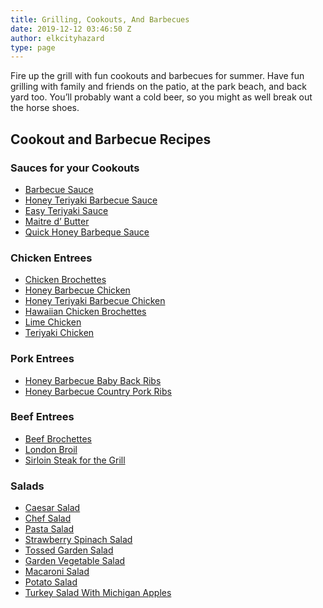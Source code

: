 ```yaml
---
title: Grilling, Cookouts, And Barbecues
date: 2019-12-12 03:46:50 Z
author: elkcityhazard
type: page
---
```


Fire up the grill with fun cookouts and barbecues for summer. Have fun grilling with family and friends on the patio, at the park beach, and back yard too. You&#8217;ll probably want a cold beer, so you might as well break out the horse shoes.

## Cookout and Barbecue Recipes

### Sauces for your Cookouts

  * [Barbecue Sauce][1]
  * [Honey Teriyaki Barbecue Sauce][2]
  * [Easy Teriyaki Sauce][3]
  * [Maitre d&#8217; Butter][4]
  * [Quick Honey Barbeque Sauce][5]

### Chicken Entrees

  * [Chicken Brochettes][6]
  * [Honey Barbecue Chicken][7]
  * [Honey Teriyaki Barbecue Chicken][8]
  * [Hawaiian Chicken Brochettes][9]
  * [Lime Chicken][10]
  * [Teriyaki Chicken][11]

### Pork Entrees

  * [Honey Barbecue Baby Back Ribs][12]
  * [Honey Barbecue Country Pork Ribs][13]

### Beef Entrees

  * [Beef Brochettes][14]
  * [London Broil][15]
  * [Sirloin Steak for the Grill][16]

### Salads

  * [Caesar Salad][17]
  * [Chef Salad][18]
  * [Pasta Salad][19]
  * [Strawberry Spinach Salad][20]
  * [Tossed Garden Salad][21]
  * [Garden Vegetable Salad][22]
  * [Macaroni Salad][23]
  * [Potato Salad][24]
  * [Turkey Salad With Michigan Apples][25]

 [1]: /wordpress/index.php/appetizers/homemade-barbecue-sauce-recipe-with-red-wine/
 [2]: /wordpress/index.php/chef-franks-seasoning-recipes/honey-teriyaki-barbecue-sauce/
 [3]: /wordpress/index.php/grilling-cookouts-and-barbecues/easy-teriyaki-sauce-recipe/
 [4]: /wordpress/index.php/grilling-cookouts-and-barbecues/maitre-d-butter/
 [5]: /wordpress/index.php/chef-franks-seasoning-recipes/vegetarian-honey-barbecue-sauce/
 [6]: /wordpress/index.php/grilling-cookouts-and-barbecues/chicken-brochettes-recipe/
 [7]: /wordpress/index.php/grilling-cookouts-and-barbecues/honey-barbecue-chicken-recipe/
 [8]: /wordpress/index.php/grilling-cookouts-and-barbecues/honey-barbecue-teriyaki-chicken/
 [9]: /wordpress/index.php/grilling-cookouts-and-barbecues/hawaiian-chicken-brochettes-recipe/
 [10]: /wordpress/index.php/chef-franks-seasoning-recipes/simple-lime-chicken-entree/
 [11]: /wordpress/index.php/chef-franks-seasoning-recipes/delicious-homemade-teriyaki-chicken/
 [12]: /wordpress/index.php/chef-franks-seasoning-recipes/honey-barbecued-baby-back-ribs/
 [13]: /wordpress/index.php/chef-franks-seasoning-recipes/honey-barbecue-country-ribs/
 [14]: /wordpress/index.php/grilling-cookouts-and-barbecues/beef-brochettes-recipe/
 [15]: /wordpress/index.php/grilling-cookouts-and-barbecues/london-broil-recipe/
 [16]: /wordpress/index.php/grilling-cookouts-and-barbecues/grilled-sirloin-steak-recipe/
 [17]: /wordpress/index.php/grilling-cookouts-and-barbecues/easy-caesar-salad-recipe/
 [18]: /wordpress/index.php/grilling-cookouts-and-barbecues/chef-salad-recipe-with-vegetables-eggs-cheese-meat/
 [19]: /wordpress/index.php/grilling-cookouts-and-barbecues/pasta-salad-recipe-with-fresh-garden-vegetables/
 [20]: /wordpress/index.php/grilling-cookouts-and-barbecues/strawberry-spinach-salad-recipe/
 [21]: /wordpress/index.php/grilling-cookouts-and-barbecues/tossed-garden-salad-recipe/
 [22]: /wordpress/index.php/grilling-cookouts-and-barbecues/garden-vegetable-salad-recipe/
 [23]: /wordpress/index.php/grilling-cookouts-and-barbecues/easy-macaroni-salad-recipe/
 [24]: /wordpress/index.php/grilling-cookouts-and-barbecues/red-potato-salad-recipe/
 [25]: /wordpress/index.php/grilling-cookouts-and-barbecues/turkey-salad-with-michigan-apples/